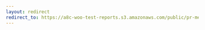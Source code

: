 ```yaml
---
layout: redirect
redirect_to: https://a8c-woo-test-reports.s3.amazonaws.com/public/pr-merge/40765/e2e/index.html
---
```

